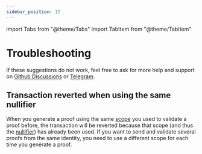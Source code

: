 ```yaml
---
sidebar_position: 12
---
```


import Tabs from "@theme/Tabs"
import TabItem from "@theme/TabItem"

# Troubleshooting

If these suggestions do not work, feel free to ask for more help and support on [Github Discussions](https://github.com/semaphore-protocol/semaphore/discussions) or [Telegram](https://semaphore.pse.dev/telegram).

## Transaction reverted when using the same nullifier

When you generate a proof using the same [scope](/glossary#scope) you used to validate a proof before, the transaction will be reverted because that scope (and thus the [nullifier](/glossary#nullifier)) has already been used. If you want to send and validate several proofs from the same identity, you need to use a different scope for each time you generate a proof.
